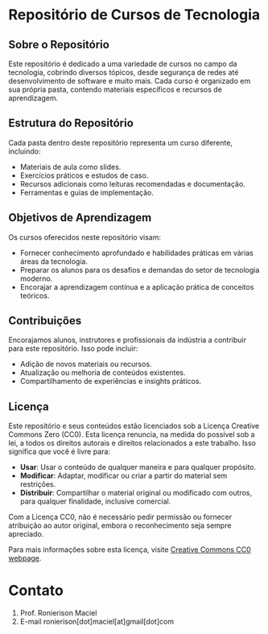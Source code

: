 # Repositório de Cursos de Tecnologia

## Sobre o Repositório

Este repositório é dedicado a uma variedade de cursos no campo da tecnologia, cobrindo diversos tópicos, desde segurança de redes até desenvolvimento de software e muito mais. Cada curso é organizado em sua própria pasta, contendo materiais específicos e recursos de aprendizagem.

## Estrutura do Repositório

Cada pasta dentro deste repositório representa um curso diferente, incluindo:

- Materiais de aula como slides.
- Exercícios práticos e estudos de caso.
- Recursos adicionais como leituras recomendadas e documentação.
- Ferramentas e guias de implementação.

## Objetivos de Aprendizagem

Os cursos oferecidos neste repositório visam:

- Fornecer conhecimento aprofundado e habilidades práticas em várias áreas da tecnologia.
- Preparar os alunos para os desafios e demandas do setor de tecnologia moderno.
- Encorajar a aprendizagem contínua e a aplicação prática de conceitos teóricos.

## Contribuições

Encorajamos alunos, instrutores e profissionais da indústria a contribuir para este repositório. Isso pode incluir:

- Adição de novos materiais ou recursos.
- Atualização ou melhoria de conteúdos existentes.
- Compartilhamento de experiências e insights práticos.

## Licença

Este repositório e seus conteúdos estão licenciados sob a Licença Creative Commons Zero (CC0). Esta licença renuncia, na medida do possível sob a lei, a todos os direitos autorais e direitos relacionados a este trabalho. Isso significa que você é livre para:

- **Usar**: Usar o conteúdo de qualquer maneira e para qualquer propósito.
- **Modificar**: Adaptar, modificar ou criar a partir do material sem restrições.
- **Distribuir**: Compartilhar o material original ou modificado com outros, para qualquer finalidade, inclusive comercial.

Com a Licença CC0, não é necessário pedir permissão ou fornecer atribuição ao autor original, embora o reconhecimento seja sempre apreciado.

Para mais informações sobre esta licença, visite [Creative Commons CC0 webpage](https://creativecommons.org/publicdomain/zero/1.0/).

# Contato 

1. Prof. Ronierison Maciel
2. E-mail ronierison[dot]maciel[at]gmail[dot]com